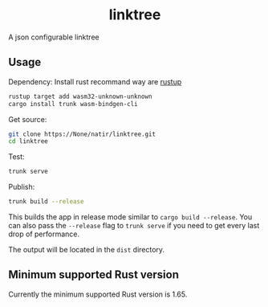 <h1 style="text-align: center;">linktree</h1>

A json configurable linktree

## Usage

Dependency:
Install rust recommand way are [rustup](https://rustup.rs/)
```bash
rustup target add wasm32-unknown-unknown
cargo install trunk wasm-bindgen-cli
```

Get source:
```bash
git clone https://None/natir/linktree.git
cd linktree
```

Test:
```bash
trunk serve
```

Publish:
```bash
trunk build --release
```

This builds the app in release mode similar to `cargo build --release`.
You can also pass the `--release` flag to `trunk serve` if you need to get every last drop of performance.

The output will be located in the `dist` directory.

## Minimum supported Rust version

Currently the minimum supported Rust version is 1.65.
